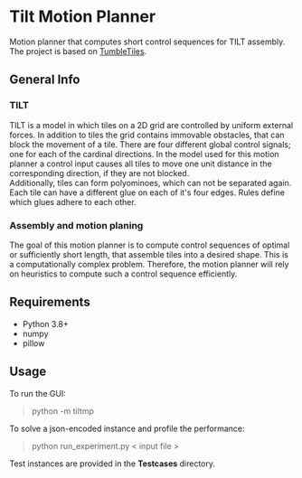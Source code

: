 # Tilt Motion Planner

Motion planner that computes short control sequences for TILT assembly.<br />
The project is based on [TumbleTiles](https://github.com/asarg/TumbleTiles).

## General Info

### TILT
TILT is a model in which tiles on a 2D grid are controlled by uniform external forces.
In addition to tiles the grid contains immovable obstacles, that can block the movement of a tile.
There are four different global control signals; one for each of the cardinal directions.
In the model used for this motion planner a control input causes all tiles to move one unit distance
in the corresponding direction, if they are not blocked. <br />
Additionally, tiles can form polyominoes, which can not be separated again.
Each tile can have a different glue on each of it's four edges. Rules define which glues adhere to each other.

### Assembly and motion planing
The goal of this motion planner is to compute control sequences of optimal or sufficiently short length,
that assemble tiles into a desired shape. This is a computationally complex problem. 
Therefore, the motion planner will rely on heuristics to compute such a control sequence efficiently.

## Requirements
- Python 3.8+
- numpy
- pillow  

## Usage
To run the GUI:
> python -m tiltmp

To solve a json-encoded instance and profile the performance:
> python run_experiment.py < input file >

Test instances are provided in the **Testcases** directory.